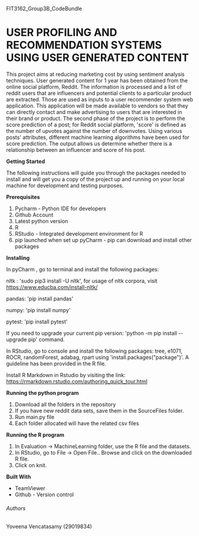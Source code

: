 FIT3162_Group3B_CodeBundle

# USER PROFILING AND RECOMMENDATION SYSTEMS USING USER GENERATED CONTENT

This project aims at reducing marketing cost by using sentiment analysis techniques. User generated content for 1 year has been obtained from the online social platform, Reddit. The information is processed and a list of reddit users that are influencers and potential clients to a particular product are extracted. Those are used as inputs to a user recommender system web application. This application will be made available to vendors so that they can directly contact and make advertising to users that are interested in their brand or product. The second phase of the project is to perform the score prediction of a post; for Reddit social platform, 'score' is defined as the number of upvotes against the number of downvotes. Using various posts' attributes, different machine learning algorithms have been used for score prediction. The output allows us determine whether there is a relationship between an influencer and score of his post.

**Getting Started**

The following instructions will guide you through the packages needed to install and will get you a copy of the project up and running on your local machine for development and testing purposes.

**Prerequisites**

1. Pycharm - Python IDE for developers
2. Github Account
3. Latest python version
4. R 
5. RStudio - Integrated development environment for R
6. pip launched when set up pyCharm - pip can download and install other packages

**Installing**

In pyCharm , go to terminal and install the following packages:

nltk : 'sudo pip3 install -U nltk', for usage of nltk corpora, visit https://www.educba.com/install-nltk/

pandas: 'pip install pandas'

numpy: 'pip install numpy'

pytest: 'pip install pytest'

If you need to upgrade your current pip version: 'python -m pip install --upgrade pip' command.

In RStudio, go to console and install the following packages: tree, e1071, ROCR, randomForest, adabag, rpart using 'install.packages("package")'. A guideline has been provided in the R file.

Install R Markdown in Rstudio by visiting the link: https://rmarkdown.rstudio.com/authoring_quick_tour.html

**Running the python program**

1. Download all the folders in the repository
2. If you have new reddit data sets, save them in the SourceFiles folder.
3. Run main.py file 
4. Each folder allocated will have the related csv files

**Running the R program**

1. In Evaluation -> MachineLearning folder, use the R file and the datasets.  
2. In RStudio, go to File -> Open File.. Browse and click on the downloaded R file.
3. Click on knit.

**Built With**

- TeamViewer
- Github - Version control

###### Authors

Yoveena Vencatasamy (29019834)
